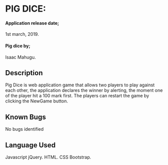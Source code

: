 # PIG DICE:

#### Application release date;

1st march, 2019.

#### Pig dice by;

Isaac Mahugu.

## Description

Pig Dice is web application game that allows two players to play against each other, the application declares the winner by alerting, the moment one of the player hit a 100 mark first. The players can restart the game by clicking the NewGame button.

## Known Bugs

No bugs identified

## Language Used

Javascript
jQuery.
HTML.
CSS
Bootstrap.
